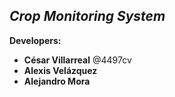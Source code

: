 ## ***Crop Monitoring System***

**Developers:** 
- **César Villarreal** @4497cv
- **Alexis Velázquez**
- **Alejandro Mora**
